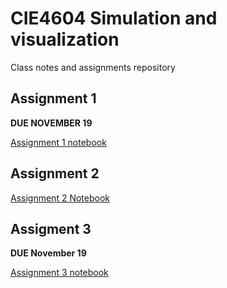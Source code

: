 # CIE4604 Simulation and visualization

Class notes and assignments repository

## Assignment 1
**DUE NOVEMBER 19**

[Assignment 1 notebook](assignment1/A1.ipynb)

## Assignment 2
[Assignment 2 Notebook](assignment2/Assignment2Template.ipynb)

## Assigment 3
**DUE November 19**

[Assignment 3 notebook](assignment3/A3_ML.ipynb)